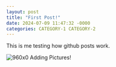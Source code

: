 ```yaml
---
layout: post
title: "First Post!"
date: 2024-07-09 11:47:32 -0000
categories: CATEGORY-1 CATEGORY-2
---
```


This is me testing how github posts work.

![960x0](https://github.com/rollinghelicopter1/rollinghelicopter1.github.io/assets/173696971/3889f9d3-05f6-4e7a-916f-d54b1a53991d)
Adding Pictures!
